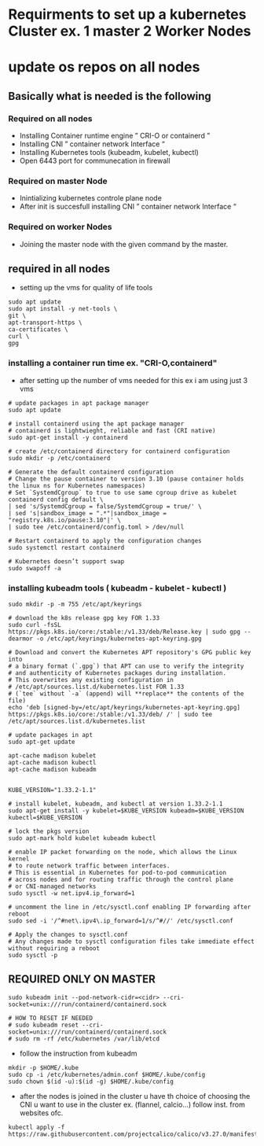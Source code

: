 # Requirments to set up a kubernetes Cluster ex. 1 master 2 Worker Nodes 
# update os repos on all nodes 
## Basically what is needed is the following 
### Required on all nodes 
- Installing Container runtime engine ” CRI-O or containerd ”
- Installing CNI ” container network Interface “
- Installing Kubernetes tools (kubeadm, kubelet, kubectl)
- Open 6443 port for communecation in firewall 
### Required on master Node
- Inintializing kubernetes controle plane node 
- After init is succesfull installing CNI ” container network Interface “
### Required on worker Nodes
- Joining the master node with the given command by the master.

## required in all nodes 
- setting up the vms for quality of life tools
```
sudo apt update 
sudo apt install -y net-tools \
git \
apt-transport-https \
ca-certificates \
curl \
gpg 

```
### installing a container run time ex. "CRI-O,containerd"
- after setting up the number of vms needed for this ex i am using just 3 vms 
```
# update packages in apt package manager
sudo apt update

# install containerd using the apt package manager
# containerd is lightwieght, reliable and fast (CRI native)
sudo apt-get install -y containerd

# create /etc/containerd directory for containerd configuration
sudo mkdir -p /etc/containerd

# Generate the default containerd configuration
# Change the pause container to version 3.10 (pause container holds the linux ns for Kubernetes namespaces)
# Set `SystemdCgroup` to true to use same cgroup drive as kubelet
containerd config default \
| sed 's/SystemdCgroup = false/SystemdCgroup = true/' \
| sed 's|sandbox_image = ".*"|sandbox_image = "registry.k8s.io/pause:3.10"|' \
| sudo tee /etc/containerd/config.toml > /dev/null

# Restart containerd to apply the configuration changes
sudo systemctl restart containerd

# Kubernetes doesn’t support swap 
sudo swapoff -a
```
### installing kubeadm tools ( kubeadm - kubelet - kubectl )
```
sudo mkdir -p -m 755 /etc/apt/keyrings

# download the k8s release gpg key FOR 1.33
sudo curl -fsSL https://pkgs.k8s.io/core:/stable:/v1.33/deb/Release.key | sudo gpg --dearmor -o /etc/apt/keyrings/kubernetes-apt-keyring.gpg

# Download and convert the Kubernetes APT repository's GPG public key into
# a binary format (`.gpg`) that APT can use to verify the integrity
# and authenticity of Kubernetes packages during installation. 
# This overwrites any existing configuration in 
# /etc/apt/sources.list.d/kubernetes.list FOR 1.33 
# (`tee` without `-a` (append) will **replace** the contents of the file)
echo 'deb [signed-by=/etc/apt/keyrings/kubernetes-apt-keyring.gpg] https://pkgs.k8s.io/core:/stable:/v1.33/deb/ /' | sudo tee /etc/apt/sources.list.d/kubernetes.list

# update packages in apt 
sudo apt-get update

apt-cache madison kubelet
apt-cache madison kubectl
apt-cache madison kubeadm


KUBE_VERSION="1.33.2-1.1"

# install kubelet, kubeadm, and kubectl at version 1.33.2-1.1
sudo apt-get install -y kubelet=$KUBE_VERSION kubeadm=$KUBE_VERSION kubectl=$KUBE_VERSION

# lock the pkgs version 
sudo apt-mark hold kubelet kubeadm kubectl
```
```
# enable IP packet forwarding on the node, which allows the Linux kernel 
# to route network traffic between interfaces. 
# This is essential in Kubernetes for pod-to-pod communication 
# across nodes and for routing traffic through the control plane
# or CNI-managed networks
sudo sysctl -w net.ipv4.ip_forward=1

# uncomment the line in /etc/sysctl.conf enabling IP forwarding after reboot
sudo sed -i '/^#net\.ipv4\.ip_forward=1/s/^#//' /etc/sysctl.conf

# Apply the changes to sysctl.conf
# Any changes made to sysctl configuration files take immediate effect without requiring a reboot
sudo sysctl -p
```

## REQUIRED ONLY ON MASTER 
```
sudo kubeadm init --pod-network-cidr=<cidr> --cri-socket=unix:///run/containerd/containerd.sock
```
```
# HOW TO RESET IF NEEDED
# sudo kubeadm reset --cri-socket=unix:///run/containerd/containerd.sock
# sudo rm -rf /etc/kubernetes /var/lib/etcd
```
- follow the instruction from kubeadm 

```
mkdir -p $HOME/.kube
sudo cp -i /etc/kubernetes/admin.conf $HOME/.kube/config
sudo chown $(id -u):$(id -g) $HOME/.kube/config
```
- after the nodes is joined in the cluster u have th choice of choosing the CNI u want to use in the cluster ex. (flannel, calcio...) follow inst. from websites ofc. 
```
kubectl apply -f https://raw.githubusercontent.com/projectcalico/calico/v3.27.0/manifests/calico.yaml
```
